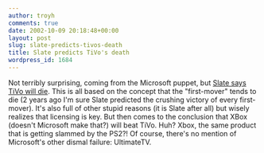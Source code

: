 ```yaml
---
author: troyh
comments: true
date: 2002-10-09 20:18:48+00:00
layout: post
slug: slate-predicts-tivos-death
title: Slate predicts TiVo's death
wordpress_id: 1684
---
```


Not terribly surprising, coming from the Microsoft puppet, but [Slate says TiVo will die](http://slate.msn.com/?id=2072037). This is all based on the concept that the "first-mover" tends to die (2 years ago I'm sure Slate predicted the crushing victory of every first-mover). It's also full of other stupid reasons (it is Slate after all) but wisely realizes that licensing is key. But then comes to the conclusion that XBox (doesn't Microsoft make that?) will beat TiVo. Huh? Xbox, the same product that is getting slammed by the PS2?! Of course, there's no mention of Microsoft's other dismal failure: UltimateTV.
